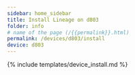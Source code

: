 ```yaml
---
sidebar: home_sidebar
title: Install Lineage on d803
folder: info
# name of the page (/{{permalink}}.html)
permalink: /devices/d803/install
device: d803
---
```

{% include templates/device_install.md %}
